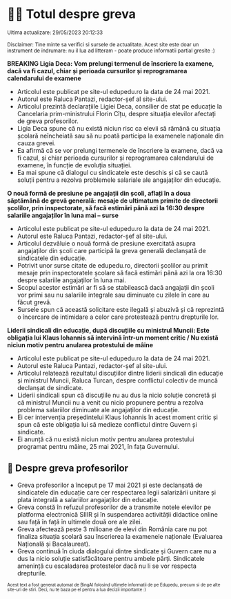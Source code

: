 # 👩‍🏫 Totul despre greva
<sub>Ultima actualizare: 29/05/2023 20:12:33</sub>

<sub>Disclaimer: Tine minte sa verifici si sursele de actualitate. Acest site este doar un instrument de indrumare: nu il lua ad litteram - poate produce informatii partial gresite :)</sub>

**BREAKING Ligia Deca: Vom prelungi termenul de înscriere la examene, dacă va fi cazul, chiar și perioada cursurilor și reprogramarea calendarului de examene**

- Articolul este publicat pe site-ul edupedu.ro la data de 24 mai 2021.
- Autorul este Raluca Pantazi, redactor-șef al site-ului.
- Articolul prezintă declarațiile Ligiei Deca, consilier de stat pe educație la Cancelaria prim-ministrului Florin Cîțu, despre situația elevilor afectați de greva profesorilor.
- Ligia Deca spune că nu există niciun risc ca elevii să rămână cu situația școlară neîncheiată sau să nu poată participa la examenele naționale din cauza grevei.
- Ea afirmă că se vor prelungi termenele de înscriere la examene, dacă va fi cazul, și chiar perioada cursurilor și reprogramarea calendarului de examene, în funcție de evoluția situației.
- Ea mai spune că dialogul cu sindicatele este deschis și că se caută soluții pentru a rezolva problemele salariale ale angajaților din educație.

**O nouă formă de presiune pe angajații din școli, aflați în a doua săptămână de grevă generală: mesaje de ultimatum primite de directorii școlilor, prin inspectorate, să facă estimări până azi la 16:30 despre salariile angajaților în luna mai – surse**

- Articolul este publicat pe site-ul edupedu.ro la data de 24 mai 2021.
- Autorul este Raluca Pantazi, redactor-șef al site-ului.
- Articolul dezvăluie o nouă formă de presiune exercitată asupra angajaților din școli care participă la greva generală declanșată de sindicatele din educație.
- Potrivit unor surse citate de edupedu.ro, directorii școlilor au primit mesaje prin inspectoratele școlare să facă estimări până azi la ora 16:30 despre salariile angajaților în luna mai.
- Scopul acestor estimări ar fi să se stabilească dacă angajații din școli vor primi sau nu salariile integrale sau diminuate cu zilele în care au făcut grevă.
- Sursele spun că această solicitare este ilegală și abuzivă și că reprezintă o încercare de intimidare a celor care protestează pentru drepturile lor.

**Liderii sindicali din educație, după discuțiile cu ministrul Muncii: Este obligația lui Klaus Iohannis să intervină într-un moment critic / Nu există niciun motiv pentru anularea protestului de mâine**

- Articolul este publicat pe site-ul edupedu.ro la data de 24 mai 2021.
- Autorul este Raluca Pantazi, redactor-șef al site-ului.
- Articolul relatează rezultatul discuțiilor dintre liderii sindicali din educație și ministrul Muncii, Raluca Turcan, despre conflictul colectiv de muncă declanșat de sindicate.
- Liderii sindicali spun că discuțiile nu au dus la nicio soluție concretă și că ministrul Muncii nu a venit cu nicio propunere pentru a rezolva problema salariilor diminuate ale angajaților din educație.
- Ei cer intervenția președintelui Klaus Iohannis în acest moment critic și spun că este obligația lui să medieze conflictul dintre Guvern și sindicate.
- Ei anunță că nu există niciun motiv pentru anularea protestului programat pentru mâine, 25 mai 2021, în fața Guvernului.

## 🏫 Despre greva profesorilor

- Greva profesorilor a început pe 17 mai 2021 și este declanșată de sindicatele din educație care cer respectarea legii salarizării unitare și plata integrală a salariilor angajaților din educație.
- Greva constă în refuzul profesorilor de a transmite notele elevilor pe platforma electronică SIIIR și în suspendarea activității didactice online sau față în față în ultimele două ore ale zilei.
- Greva afectează peste 3 milioane de elevi din România care nu pot finaliza situația școlară sau înscrierea la examenele naționale (Evaluarea Națională și Bacalaureat).
- Greva continuă în ciuda dialogului dintre sindicate și Guvern care nu a dus la nicio soluție satisfăcătoare pentru ambele părți. Sindicatele amenință cu escaladarea protestelor dacă nu li se vor respecta drepturile.


<sub><sub>Acest text a fost generat automat de BingAI folosind ultimele informatii de pe Edupedu, precum si de pe alte site-uri de stiri. Deci, nu te baza pe el pentru a lua decizii importante :)</sub></sub>